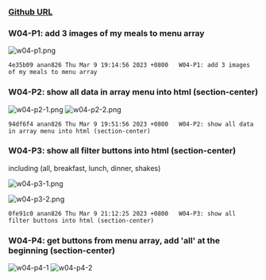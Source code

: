 ### [Github URL](https://github.com/anan826/1112-1N-js-demo-211410658.git)

### W04-P1: add 3 images of my meals to menu array

![w04-p1.png](https://slyliryvslfzxeqslixp.supabase.co/storage/v1/object/public/demo-58/md_1N_img/w04-p1.png)

```
4e35b09 anan826 Thu Mar 9 19:14:56 2023 +0800   W04-P1: add 3 images of my meals to menu array
```

### W04-P2: show all data in array menu into html (section-center)

![w04-p2-1.png](https://slyliryvslfzxeqslixp.supabase.co/storage/v1/object/public/demo-58/md_1N_img/w04-p2-1.png)
![w04-p2-2.png](https://slyliryvslfzxeqslixp.supabase.co/storage/v1/object/public/demo-58/md_1N_img/w04-p2-2.png)

```
94df6f4 anan826 Thu Mar 9 19:51:56 2023 +0800   W04-P2: show all data in array menu into html (section-center)
```

### W04-P3: show all filter buttons into html (section-center)

including (all, breakfast, lunch, dinner, shakes)

![w04-p3-1.png](https://slyliryvslfzxeqslixp.supabase.co/storage/v1/object/public/demo-58/md_1N_img/w04-p3-1.png)

![w04-p3-2.png](https://slyliryvslfzxeqslixp.supabase.co/storage/v1/object/public/demo-58/md_1N_img/w04-p3-2.png)

```
0fe91c0 anan826 Thu Mar 9 21:12:25 2023 +0800   W04-P3: show all filter buttons into html (section-center)
```

### W04-P4: get buttons from menu array, add 'all' at the beginning (section-center)

![w04-p4-1](https://slyliryvslfzxeqslixp.supabase.co/storage/v1/object/public/demo-58/md_1N_img/w04-p4-1.png)
![w04-p4-2](https://slyliryvslfzxeqslixp.supabase.co/storage/v1/object/public/demo-58/md_1N_img/w04-p4-2.png)
